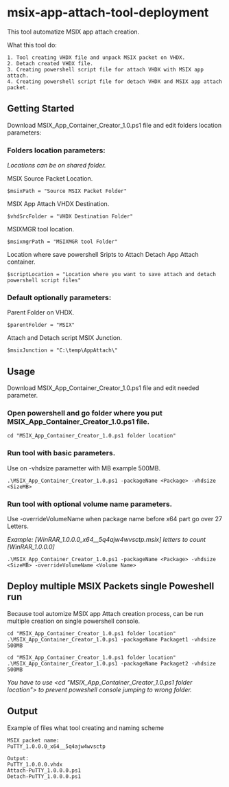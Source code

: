# msix-app-attach-tool-deployment
This tool automatize MSIX app attach creation. 

What this tool do:
```
1. Tool creating VHDX file and unpack MSIX packet on VHDX.
2. Detach created VHDX file.
3. Creating powershell script file for attach VHDX with MSIX app attach.
4. Creating powershell script file for detach VHDX and MSIX app attach packet.
```
## Getting Started
Download MSIX_App_Container_Creator_1.0.ps1 file and edit folders location parameters:
### Folders location parameters:
*Locations can be on shared folder.*

MSIX Source Packet Location.
```
$msixPath = "Source MSIX Packet Folder"
```
MSIX App Attach VHDX Destination.
```
$vhdSrcFolder = "VHDX Destination Folder"
```
MSIXMGR tool location.
```
$msixmgrPath = "MSIXMGR tool Folder"
```
Location where save powershell Sripts to Attach Detach App Attach container.
```
$scriptLocation = "Location where you want to save attach and detach powershell script files"
```
### Default optionally parameters:
Parent Folder on VHDX.
```
$parentFolder = "MSIX"
```
Attach and Detach script MSIX Junction.
```
$msixJunction = "C:\temp\AppAttach\"
```
## Usage
Download MSIX_App_Container_Creator_1.0.ps1 file and edit needed parameter.

### Open powershell and go folder where you put MSIX_App_Container_Creator_1.0.ps1 file.
```
cd "MSIX_App_Container_Creator_1.0.ps1 folder location"
```
### Run tool with basic parameters. 
Use on -vhdsize parametter with MB example 500MB. 
```
.\MSIX_App_Container_Creator_1.0.ps1 -packageName <Package> -vhdsize <SizeMB>
```
### Run tool with optional volume name parameters. 
Use -overrideVolumeName when package name before x64 part go over 27 Letters. 

*Example: [WinRAR_1.0.0.0_x64__5q4ajw4wvsctp.msix] letters to count [WinRAR_1.0.0.0]*

```
.\MSIX_App_Container_Creator_1.0.ps1 -packageName <Package> -vhdsize <SizeMB> -overrideVolumeName <Volume Name>
```
## Deploy multiple MSIX Packets single Poweshell run
Because tool automize MSIX app Attach creation process, can be run multiple creation on single powershell console.
```
cd "MSIX_App_Container_Creator_1.0.ps1 folder location"
.\MSIX_App_Container_Creator_1.0.ps1 -packageName Packaget1 -vhdsize 500MB

cd "MSIX_App_Container_Creator_1.0.ps1 folder location"
.\MSIX_App_Container_Creator_1.0.ps1 -packageName Packaget2 -vhdsize 500MB
```
*You have to use <cd "MSIX_App_Container_Creator_1.0.ps1 folder location"> to prevent poweshell console jumping to wrong folder.*
## Output
Example of files what tool creating and naming scheme
```
MSIX packet name: 
PuTTY_1.0.0.0_x64__5q4ajw4wvsctp

Output:
PuTTY_1.0.0.0.vhdx
Attach-PuTTY_1.0.0.0.ps1
Detach-PuTTY_1.0.0.0.ps1
```
